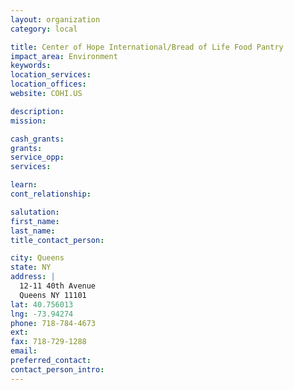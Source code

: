 ```yaml
---
layout: organization
category: local

title: Center of Hope International/Bread of Life Food Pantry
impact_area: Environment
keywords: 
location_services: 
location_offices: 
website: COHI.US

description: 
mission: 

cash_grants: 
grants: 
service_opp: 
services: 

learn: 
cont_relationship: 

salutation: 
first_name: 
last_name: 
title_contact_person: 

city: Queens
state: NY
address: |
  12-11 40th Avenue     
  Queens NY 11101
lat: 40.756013
lng: -73.94274
phone: 718-784-4673
ext: 
fax: 718-729-1288
email: 
preferred_contact: 
contact_person_intro: 
---
```

